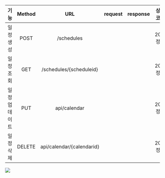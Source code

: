 |   기능    | Method |            URL            | request | response |  상태코드  |
|:-------:|:------:|:-------------------------:|:------:|:--------:|:------:|
|  일정 생성  |  POST  |        /schedules         |        |          | 200:정상 |
|  일정 조회  |  GET   |  /schedules/{scheduleid}  |        |          | 200:정상 |
| 일정 업데이트 |  PUT   |       api/calendar        |        |          | 200:정상 |
|  일정 삭제  | DELETE | api/calendar/{calendarid} |        |          | 200:정상 |

![](https://velog.velcdn.com/images/deabaind/post/71d8eaa4-47dd-40ad-8ef7-9890caf6db8c/image.png)
